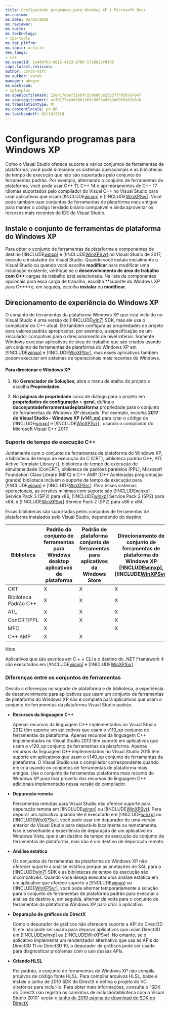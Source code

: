 ```yaml
---
title: Configurando programas para Windows XP | Microsoft Docs
ms.custom: 
ms.date: 02/02/2018
ms.reviewer: 
ms.suite: 
ms.technology:
- cpp-tools
ms.tgt_pltfrm: 
ms.topic: article
dev_langs:
- C++
ms.assetid: 1e4487b3-d815-4123-878b-5718b22f0fd5
caps.latest.revision: 
author: corob-msft
ms.author: corob
manager: ghogen
ms.workload:
- cplusplus
ms.openlocfilehash: 23e417d9ef316bf72c9606ce2525ff79587e7047
ms.sourcegitcommit: ecf0177ae9d36b1f63c9673a9583e0359107a5cb
ms.translationtype: MT
ms.contentlocale: pt-BR
ms.lasthandoff: 02/19/2018
---
```

# <a name="configuring-programs-for-windows-xp"></a>Configurando programas para Windows XP

Como o Visual Studio oferece suporte a vários conjuntos de ferramentas de plataforma, você pode direcionar os sistemas operacionais e as bibliotecas de tempo de execução que não são suportadas pelo conjunto de ferramentas padrão. Por exemplo, alternando o conjunto de ferramentas de plataforma, você pode usar C++ 11, C++ 14 e aprimoramentos de C++ 17 idiomas suportados pelo compilador do Visual C++ no Visual Studio para criar aplicativos que visam [!INCLUDE[winxp](../build/includes/winxp_md.md)] e [!INCLUDE[WinXPSvr](../build/includes/winxpsvr_md.md)]. Você pode também usar conjuntos de ferramentas de plataforma mais antigos para manter o código herdado binário compatível e ainda aproveitar os recursos mais recentes do IDE do Visual Studio.

## <a name="install-the-windows-xp-platform-toolset"></a>Instale o conjunto de ferramentas de plataforma do Windows XP
Para obter o conjunto de ferramentas de plataforma e componentes de destino [!INCLUDE[winxp](../build/includes/winxp_md.md)] e [!INCLUDE[WinXPSvr](../build/includes/winxpsvr_md.md)] no Visual Studio de 2017, execute o instalador do Visual Studio. Quando você instala inicialmente o Visual Studio ou quando você escolhe **modificar** para modificar uma instalação existente, verifique se o **desenvolvimento de área de trabalho com C++** cargas de trabalho está selecionada. Na lista de componentes opcionais para essa carga de trabalho, escolha **suporte do Windows XP para C++**e, em seguida, escolha **instalar** ou **modificar**.

## <a name="windows-xp-targeting-experience"></a>Direcionamento de experiência do Windows XP

O conjunto de ferramentas da plataforma Windows XP que está incluído no Visual Studio é uma versão do [!INCLUDE[win7](../build/includes/win7_md.md)] SDK, mas ele usa o compilador do C++ atual. Ele também configura as propriedades do projeto para valores padrão apropriados, por exemplo, a especificação de um vinculador compatível para o direcionamento de nível inferior. Somente Windows executar aplicativos de área de trabalho que são criados usando um conjunto de ferramentas de plataforma do Windows XP em [!INCLUDE[winxp](../build/includes/winxp_md.md)] e [!INCLUDE[WinXPSvr](../build/includes/winxpsvr_md.md)], mas esses aplicativos também podem executar em sistemas de operacionais mais recentes do Windows.

#### <a name="to-target-windows-xp"></a>Para direcionar o Windows XP

1. No **Gerenciador de Soluções**, abra o menu de atalho do projeto e escolha **Propriedades**.

1. No **páginas de propriedade** caixa de diálogo para o projeto em **propriedades de configuração** > **geral**, defina o **doconjuntodeferramentasdeplataforma** propriedade para o conjunto de ferramentas do Windows XP desejado. Por exemplo, escolha **2017 do Visual Studio - Windows XP (v141_xp)** para criar o código de [!INCLUDE[winxp](../build/includes/winxp_md.md)] e [!INCLUDE[WinXPSvr](../build/includes/winxpsvr_md.md)] , usando o compilador do Microsoft Visual C++ 2017.

### <a name="c-runtime-support"></a>Suporte de tempo de execução C++

Juntamente com o conjunto de ferramentas de plataforma do Windows XP, a biblioteca de tempo de execução do C (CRT), biblioteca padrão C++, ATL Active Template Library (), biblioteca de tempo de execução de simultaneidade (ConCRT), biblioteca de padrões paralelos (PPL), Microsoft Foundation Class Library (MFC) e C++ AMP (C++ Aceleradas programação grande) biblioteca incluem o suporte de tempo de execução para [!INCLUDE[winxp](../build/includes/winxp_md.md)] e [!INCLUDE[WinXPSvr](../build/includes/winxpsvr_md.md)]. Para esses sistemas operacionais, as versões mínimas com suporte são [!INCLUDE[winxp](../build/includes/winxp_md.md)] Service Pack 3 (SP3) para x86, [!INCLUDE[winxp](../build/includes/winxp_md.md)] Service Pack 2 (SP2) para x64, e [!INCLUDE[WinXPSvr](../build/includes/winxpsvr_md.md)] Service Pack 2 (SP2) para x86 e x64.

Essas bibliotecas são suportadas pelos conjuntos de ferramentas de plataforma instalados pelo Visual Studio, dependendo do destino:

|Biblioteca|Padrão do conjunto de ferramentas para Windows desktop aplicativos de plataforma|Padrão de plataforma conjunto de ferramentas para aplicativos da Windows Store|Direcionamento de conjunto de ferramentas de plataforma do Windows XP [!INCLUDE[winxp](../build/includes/winxp_md.md)], [!INCLUDE[WinXPSvr](../build/includes/winxpsvr_md.md)]|
|---|---|---|---|
|CRT|X|X|X|
|Biblioteca Padrão C++|X|X|X|
|ATL|X|X|X|
|ConCRT/PPL|X|X|X|
|MFC|X||X|
|C++ AMP|X|X||

> [!NOTE]
> Aplicativos que são escritos em C + + CLI e o destino do .NET Framework 4 são executados em [!INCLUDE[winxp](../build/includes/winxp_md.md)] e [!INCLUDE[WinXPSvr](../build/includes/winxpsvr_md.md)].

### <a name="differences-between-the-toolsets"></a>Diferenças entre os conjuntos de ferramentas

Devido a diferenças no suporte de plataforma e de biblioteca, a experiência de desenvolvimento para aplicativos que usam um conjunto de ferramentas de plataforma do Windows XP não é completa para aplicativos que usam o conjunto de ferramentas da plataforma Visual Studio padrão.

- **Recursos da linguagem C++**

   Apenas recursos da linguagem C++ implementados no Visual Studio 2012 têm suporte em aplicativos que usam o v110\_xp conjunto de ferramentas da plataforma. Apenas recursos da linguagem C++ implementados no Visual Studio 2013 têm suporte em aplicativos que usam o v120\_xp conjunto de ferramentas da plataforma. Apenas recursos da linguagem C++ implementados no Visual Studio 2015 têm suporte em aplicativos que usam o v140\_xp conjunto de ferramentas da plataforma. O Visual Studio usa o compilador correspondente quando ele cria usando os conjuntos de ferramentas de plataforma mais antigos. Use o conjunto de ferramentas plataforma mais recente do Windows XP para tirar proveito dos recursos de linguagem C++ adicionais implementado nessa versão do compilador.

- **Depuração remota**

   Ferramentas remotas para Visual Studio não oferece suporte para depuração remota em [!INCLUDE[winxp](../build/includes/winxp_md.md)] ou [!INCLUDE[WinXPSvr](../build/includes/winxpsvr_md.md)]. Para depurar um aplicativo quando ele é executado em [!INCLUDE[winxp](../build/includes/winxp_md.md)] ou [!INCLUDE[WinXPSvr](../build/includes/winxpsvr_md.md)], você pode usar um depurador de uma versão anterior do Visual Studio para depurá-lo localmente ou remotamente. Isso é semelhante a experiência de depuração de um aplicativo no Windows Vista, que é um destino de tempo de execução do conjunto de ferramentas de plataforma, mas não é um destino de depuração remoto.

- **Análise estática**

   Os conjuntos de ferramentas de plataforma do Windows XP não oferecer suporte a análise estática porque as anotações de SAL para o [!INCLUDE[win7](../build/includes/win7_md.md)] SDK e as bibliotecas de tempo de execução são incompatíveis. Quando você deseja executar uma análise estática em um aplicativo que oferece suporte a [!INCLUDE[winxp](../build/includes/winxp_md.md)] ou [!INCLUDE[WinXPSvr](../build/includes/winxpsvr_md.md)], você pode alternar temporariamente a solução para o conjunto de ferramentas de plataforma padrão para executar a análise de destino e, em seguida, alternar de volta para o conjunto de ferramentas da plataforma Windows XP para criar o aplicativo.

- **Depuração de gráficos do DirectX**

     Como o depurador de gráficos não oferecem suporte a API do Direct3D 9, ele não pode ser usado para depurar aplicativos que usam Direct3D em [!INCLUDE[winxp](../build/includes/winxp_md.md)] ou [!INCLUDE[WinXPSvr](../build/includes/winxpsvr_md.md)]. No entanto, se o aplicativo implementa um renderizador alternativo que usa as APIs do Direct3D 11 ou Direct3D 10, o depurador de gráficos pode ser usado para diagnosticar problemas com o uso dessas APIs.

- **Criando HLSL**

   Por padrão, o conjunto de ferramentas do Windows XP não compila arquivos de código fonte HLSL. Para compilar arquivos HLSL, baixe e instale o junho de 2010 SDK do DirectX e defina o projeto do VC diretórios para incluí-lo. Para obter mais informações, consulte o "SDK do DirectX não registra os caminhos de inclusão/biblioteca com o Visual Studio 2010" seção o [junho de 2010 página de download do SDK do DirectX](http://www.microsoft.com/download/details.aspx?displaylang=en&id=6812).
